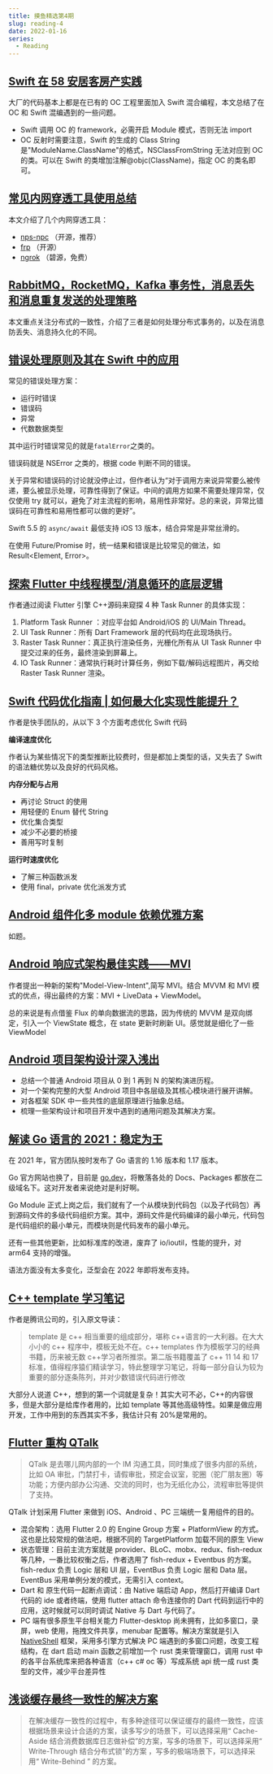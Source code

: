 ```yaml
---
title: 摸鱼精选第4期
slug: reading-4
date: 2022-01-16
series:
  - Reading
---
```


## [Swift 在 58 安居客房产实践](https://mp.weixin.qq.com/s/xMhVbw2-z2sDQbF9I8_0uA)

大厂的代码基本上都是在已有的 OC 工程里面加入 Swift 混合编程，本文总结了在 OC 和 Swift 混编遇到的一些问题。

- Swift 调用 OC 的 framework，必需开启 Module 模式，否则无法 import
- OC 反射时需要注意，Swift 的生成的 Class String 是"ModuleName.ClassName"的格式，NSClassFromString 无法对应到 OC 的类。可以在 Swift 的类增加注解@objc(ClassName)，指定 OC 的类名即可。

## [常见内网穿透工具使用总结](http://www.yunweipai.com/40683.html)

本文介绍了几个内网穿透工具：

- [nps-npc](https://github.com/ehang-io/nps) （开源，推荐）
- [frp](https://github.com/fatedier/frp) （开源）
- [ngrok](https://ngrok.com) （碧源，免费）

## [RabbitMQ，RocketMQ，Kafka 事务性，消息丢失和消息重复发送的处理策略](https://boilingfrog.github.io/2021/12/30/%E6%B6%88%E6%81%AF%E9%98%9F%E5%88%97%E4%B8%AD%E4%BA%8B%E5%8A%A1%E6%80%A7%E6%B6%88%E6%81%AF%E4%B8%A2%E5%A4%B1%E9%87%8D%E5%A4%8D%E5%8F%91%E9%80%81%E7%9A%84%E5%A4%84%E7%90%86/)

本文重点关注分布式的一致性，介绍了三者是如何处理分布式事务的，以及在消息防丢失、消息持久化的不同。

## [错误处理原则及其在 Swift 中的应用](https://mp.weixin.qq.com/s?__biz=MzAxNDEwNjk5OQ==&mid=2650445789&idx=1&sn=e13b6eb781048a0f74edd4a053cbc353)

常见的错误处理方案：

- 运行时错误
- 错误码
- 异常
- 代数数据类型

其中运行时错误常见的就是`fatalError`之类的。

错误码就是 NSError 之类的，根据 code 判断不同的错误。

关于异常和错误码的讨论就没停止过，但作者认为“对于调用方来说异常要么被传递，要么被显示处理，可靠性得到了保证。中间的调用方如果不需要处理异常，仅仅使用 try 就可以，避免了对主流程的影响，易用性非常好。总的来说，异常比错误码在可靠性和易用性都可以做的更好”。

Swift 5.5 的 `async/await` 最低支持 iOS 13 版本，结合异常是非常丝滑的。

在使用 Future/Promise 时，统一结果和错误是比较常见的做法，如 Result<Element, Error>。

## [探索 Flutter 中线程模型/消息循环的底层逻辑](https://mp.weixin.qq.com/s?__biz=MzAxNDEwNjk5OQ==&mid=2650410073&idx=1&sn=79d759b5ff9294fb7602d49a7479ce6b)

作者通过阅读 Flutter 引擎 C++源码来窥探 4 种 Task Runner 的具体实现：

1. Platform Task Runner ：对应平台如 Android/iOS 的 UI/Main Thread。
2. UI Task Runner：所有 Dart Framework 层的代码均在此现场执行。
3. Raster Task Runner：真正执行渲染任务，光栅化所有从 UI Task Runner 中提交过来的任务，最终渲染到屏幕上。
4. IO Task Runner：通常执行耗时计算任务，例如下载/解码远程图片，再交给 Raster Task Runner 渲染。

## [Swift 代码优化指南 | 如何最大化实现性能提升？](https://mp.weixin.qq.com/s?__biz=MzkxOTI0MTA2OA==&mid=2247488558&idx=1&sn=fe97e09d4b791ed33bc57cf0cea0bc10)

作者是快手团队的，从以下 3 个方面考虑优化 Swift 代码

**编译速度优化**

作者认为某些情况下的类型推断比较费时，但是都加上类型的话，又失去了 Swift 的语法糖优势以及良好的代码风格。

**内存分配与占用**

- 再讨论 Struct 的使用
- 用轻便的 Enum 替代 String
- 优化集合类型
- 减少不必要的桥接
- 善用写时复制

**运行时速度优化**

- 了解三种函数派发
- 使用 final，private 优化派发方式

## [Android 组件化多 module 依赖优雅方案](https://juejin.cn/post/6925629544946892813)

如题。

## [Android 响应式架构最佳实践——MVI](https://xuyisheng.top/mvi/)

作者提出一种新的架构"Model-View-Intent",简写 MVI。结合 MVVM 和 MVI 模式的优点，得出最终的方案：MVI + LiveData + ViewModel。

总的来说是有点借鉴 Flux 的单向数据流的思路，因为传统的 MVVM 是双向绑定，引入一个 ViewState 概念，在 state 更新时刷新 UI。感觉就是细化了一些 ViewModel

## [Android 项目架构设计深入浅出](https://mp.weixin.qq.com/s/Sl0nVby0pzu31uP7ICAeuw)

- 总结一个普通 Android 项目从 0 到 1 再到 N 的架构演进历程。
- 对一个架构完整的大型 Android 项目中各层级及其核心模块进行展开讲解。
- 对各框架 SDK 中一些共性的底层原理进行抽象总结。
- 梳理一些架构设计和项目开发中遇到的通用问题及其解决方案。

## [解读 Go 语言的 2021：稳定为王](https://mp.weixin.qq.com/s/9LKyPfhwldgZY7H4iS7sjg)

在 2021 年，官方团队按时发布了 Go 语言的 1.16 版本和 1.17 版本。

Go 官方网站也换了，目前是 [go.dev](https://go.dev/)，将散落各处的 Docs、Packages 都放在二级域名下。这对开发者来说绝对是利好啊。

Go Module 正式上岗之后，我们就有了一个从模块到代码包（以及子代码包）再到源码文件的多级代码组织方案。其中，源码文件是代码编译的最小单元，代码包是代码组织的最小单元，而模块则是代码发布的最小单元。

还有一些其他更新，比如标准库的改进，废弃了 io/ioutil，性能的提升，对 arm64 支持的增强。

语法方面没有太多变化，泛型会在 2022 年即将发布支持。

## [C++ template 学习笔记](https://zhuanlan.zhihu.com/p/454432180)

作者是腾讯公司的，引入原文导读：

> template 是 c++ 相当重要的组成部分，堪称 c++语言的一大利器。在大大小小的 c++ 程序中，模板无处不在。c++ templates 作为模板学习的经典书籍，历来被无数 c++学习者所推崇。第二版书籍覆盖了 c++ 11 14 和 17 标准，值得程序猿们精读学习，特此整理学习笔记，将每一部分自认为较为重要的部分逐条陈列，并对少数错误代码进行修改

大部分人说道 C++，想到的第一个词就是复杂！其实大可不必，C++的内容很多，但是大部分是给库作者用的，比如 template 等其他高级特性。如果是做应用开发，工作中用到的东西其实不多，我估计只有 20%是常用的。

## [Flutter 重构 QTalk](https://mp.weixin.qq.com/s?__biz=MzA3NDcyMTQyNQ==&mid=2649269499&idx=1&sn=93fb5bb8a4fec5c2f695f68ea6d70bde)

> QTalk 是去哪儿网内部的一个 IM 沟通工具，同时集成了很多内部的系统，比如 OA 审批，门禁打卡，请假审批，预定会议室，驼圈（驼厂朋友圈）等功能；方便内部办公沟通、交流的同时，也为无纸化办公，流程审批等提供了支持。

QTalk 计划采用 Flutter 来做到 iOS、Android 、PC 三端统一复用组件的目的。

- 混合架构：选用 Flutter 2.0 的 Engine Group 方案 + PlatformView 的方式。这也是比较常规的做法吧，根据不同的 TargetPlatform 加载不同的原生 View
- 状态管理：目前主流方案就是 provider、BLoC、mobx、redux、fish-redux 等几种，一番比较权衡之后，作者选用了 fish-redux + Eventbus 的方案。fish-redux 负责 Logic 层和 UI 层，EventBus 负责 Logic 层和 Data 层。EventBus 采用单例分发的模式，无需引入 context。
- Dart 和 原生代码一起断点调试：由 Native 端启动 App，然后打开编译 Dart 代码的 ide 或者终端，使用 flutter attach 命令连接你的 Dart 代码到运行中的应用，这时候就可以同时调试 Native 与 Dart 与代码了。
- PC 端有很多原生平台相关能力 Flutter-desktop 尚未拥有，比如多窗口，录屏，web 使用，拖拽文件共享，menubar 配置等。解决方案就是引入 [NativeShell](https://github.com/nativeshell/nativeshell) 框架，采用多引擎方式解决 PC 端遇到的多窗口问题，改变工程结构，在 dart 启动 main 函数之前增加一个 rust 类来管理窗口，调用 rust 中的各平台系统库来把各种语言（c++ c# oc 等）写成系统 api 统一成 rust 类型的文件，减少平台差异性

## [浅谈缓存最终一致性的解决方案](https://mp.weixin.qq.com/s?__biz=MjM5ODYwMjI2MA==&mid=2649766984&idx=1&sn=fb6dcafedc845584049c56ba6fedc13c)

> 在解决缓存一致性的过程中，有多种途径可以保证缓存的最终一致性，应该根据场景来设计合适的方案，读多写少的场景下，可以选择采用“ Cache-Aside 结合消费数据库日志做补偿”的方案，写多的场景下，可以选择采用“ Write-Through 结合分布式锁”的方案 ，写多的极端场景下，可以选择采用“ Write-Behind ” 的方案。
